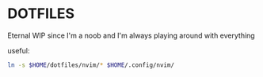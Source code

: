 # DOTFILES

Eternal WIP since I'm a noob and I'm always playing around with everything

useful:

```bash
ln -s $HOME/dotfiles/nvim/* $HOME/.config/nvim/
```
